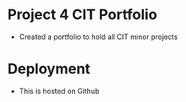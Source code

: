 # Project 4 CIT Portfolio
* Created a portfolio to hold all CIT minor projects

# Deployment
* This is hosted on Github
